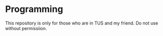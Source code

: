 # Programming
This repository is only for those who are in TUS and my friend.
Do not use without permissiion.
